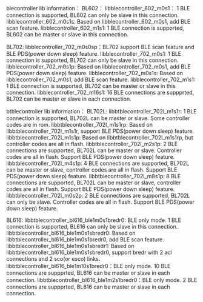
blecontroller lib information：
BL602：
libblecontroller_602_m0s1： 1 BLE connection is supported, BL602 can only be slave in this connection. 
libblecontroller_602_m0s1s: Based on libblecontroller_602_m0s1, add BLE scan feature.
libblecontroller_602_m1s1:  1 BLE connection is supported, BL602 can be master or slave in this connection.

BL702:
libblecontroller_702_m0s0sp：BL702 support BLE scan feature and BLE PDS(power down sleep) feature.
libblecontroller_702_m0s1:   1 BLE connection is supported, BL702 can only be slave in this connection.
libblecontroller_702_m0s1p:  Based on libblecontroller_702_m0s1, add BLE PDS(power down sleep) feature.
libblecontroller_702_m0s1s:  Based on libblecontroller_702_m0s1, add BLE scan feature.
libblecontroller_702_m1s1:   1 BLE connection is supported, BL702 can be master or slave in this connection.
libblecontroller_702_m16s1:  16 BLE connections are suppprted, BL702 can be master or slave in each connection.

btblecontroller lib information：
BL702L:
libbtblecontroller_702l_m1s1r:  1 BLE connection is supported, BL702L can be master or slave. Some controller codes are in rom.
libbtblecontroller_702l_m1s1rp: Based on libbtblecontroller_702l_m1s1r, support BLE PDS(power down sleep) feature.
libbtblecontroller_702l_m1s1p:  Based on libbtblecontroller_702l_m1s1rp, but controller codes are all in flash.
libbtblecontroller_702l_m2s1p:  2 BLE connections are supported, BL702L can be master or slave. Controller codes are all in flash. Support BLE PDS(power down sleep) feature.
libbtblecontroller_702l_m4s1p:  4 BLE connections are supported, BL702L can be master or slave, controller codes are all in flash. Support BLE PDS(power down sleep) feature.
libbtblecontroller_702l_m8s1p:  8 BLE connections are supported, BL702L can be master or slave, controller codes are all in flash. Support BLE PDS(power down sleep) feature.
libbtblecontroller_702l_m0s2p:  2 BLE connections are supported, BL702L can only be slave. Controller codes are all in flash. Support BLE PDS(power down sleep) feature.

BL616:
libbtblecontroller_bl616_ble1m0s1bredr0:  BLE only mode. 1 BLE connection is supported, BL616 can only be slave in this connection.
libbtblecontroller_bl616_ble1m0s1sbredr0: Based on libbtblecontroller_bl616_ble1m0s1bredr0, add BLE scan feature.
libbtblecontroller_bl616_ble1m0s1sbredr1: Based on libbtblecontroller_bl616_ble1m0s1sbredr0, support bredr with 2 acl connections and 2 sco(or esco) links.
libbtblecontroller_bl616_ble1m10s1bredr0：BLE only mode. 10 BLE connections are suppprted, BL616 can be master or slave in each connection.
libbtblecontroller_bl616_ble1m2s1bredr0：BLE only mode. 2 BLE connections are suppprted, BL616 can be master or slave in each connection.